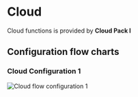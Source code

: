 # Cloud

Cloud functions is provided by <b>Cloud Pack I</b>

## Configuration flow charts

### Cloud Configuration 1
<img src="cloud_flow_1.gif" alt="Cloud flow configuration 1"/>